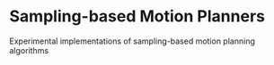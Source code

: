 # Sampling-based Motion Planners

Experimental implementations of sampling-based motion planning algorithms
